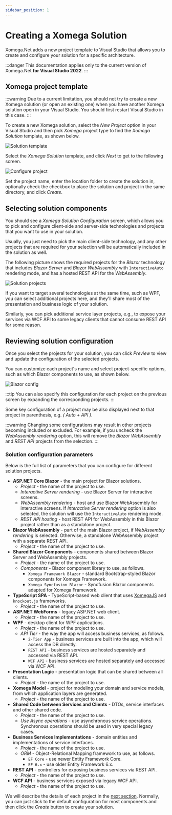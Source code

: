 ```yaml
---
sidebar_position: 1
---
```


# Creating a Xomega Solution

Xomega.Net adds a new project template to Visual Studio that allows you to create and configure your solution for a specific architecture.

:::danger
This documentation applies only to the current version of Xomega.Net **for Visual Studio 2022**.
:::

## Xomega project template

:::warning
Due to a current limitation, you should not try to create a new Xomega solution (or open an existing one) when you have another Xomega solution open in your Visual Studio. You should first restart Visual Studio in this case.
:::

To create a new Xomega solution, select the *New Project* option in your Visual Studio and then pick *Xomega* project type to find the *Xomega Solution* template, as shown below.

![Solution template](img/solution-template.png)

Select the *Xomega Solution* template, and click *Next* to get to the following screen.

![Configure project](img/configure-project.png)

Set the project name, enter the location folder to create the solution in, optionally check the checkbox to place the solution and project in the same directory, and click *Create*.

## Selecting solution components

You should see a *Xomega Solution Configuration* screen, which allows you to pick and configure client-side and server-side technologies and projects that you want to use in your solution.

Usually, you just need to pick the main client-side technology, and any other projects that are required for your selection will be automatically included in the solution as well.

The following picture shows the required projects for the *Blazor* technology that includes *Blazor Server* and *Blazor WebAssembly* with `InteractiveAuto` rendering mode, and has a hosted REST API for the *WebAssembly*.

![Solution projects](img/solution-projects.png)

If you want to target several technologies at the same time, such as WPF, you can select additional projects here, and they'll share most of the presentation and business logic of your solution.

Similarly, you can pick additional service layer projects, e.g., to expose your services via WCF API to some legacy clients that cannot consume REST API for some reason.

## Reviewing solution configuration

Once you select the projects for your solution, you can click *Preview* to view and update the configuration of the selected projects.

You can customize each project's name and select project-specific options, such as which Blazor components to use, as shown below.

![Blazor config](img/blazor-config.png)

:::tip
You can also specify this configuration for each project on the previous screen by expanding the corresponding projects.
:::

Some key configuration of a project may be also displayed next to that project in parenthesis, e.g. *( Auto + API )*.

:::warning
Changing some configurations may result in other projects becoming included or excluded. For example, if you uncheck the *WebAssembly rendering* option, this will remove the *Blazor WebAssembly* and *REST API* projects from the selection.
:::

### Solution configuration parameters

Below is the full list of parameters that you can configure for different solution projects.

- **ASP.NET Core Blazor** - the main project for Blazor solutions.
  - *Project* - the name of the project to use.
  - *Interactive Server rendering* - use Blazor Server for interactive screens.
  - *WebAssembly rendering* - host and use Blazor WebAssembly for interactive screens. If *Interactive Server rendering* option is also selected, the solution will use the `InteractiveAuto` rendering mode.
  - *REST API hosting* - host REST API for WebAssembly in this Blazor project rather than as a standalone project.
- **Blazor WebAssembly** - part of the main Blazor project, if *WebAssembly rendering* is selected. Otherwise, a standalone WebAssembly project with a separate REST API.
  - *Project* - the name of the project to use.
- **Shared Blazor Components** - components shared between Blazor Server and WebAssembly projects.
  - *Project* - the name of the project to use.
  - *Components* - Blazor component library to use, as follows.
    - `Xomega Framework Blazor` - standard Bootstrap-styled Blazor components for Xomega Framework.
    - `Xomega Syncfusion Blazor` - Syncfusion Blazor components adapted for Xomega Framework.
- **TypeScript SPA** - TypeScript-based web client that uses [XomegaJS](https://github.com/Xomega-Net/XomegaJS) and `knockout.js` frameworks.
  - *Project* - the name of the project to use.
- **ASP.NET WebForms** - legacy ASP.NET web client.
  - *Project* - the name of the project to use.
- **WPF** - desktop client for WPF applications.
  - *Project* - the name of the project to use.
  - *API Tier* - the way the app will access business services, as follows.
    - `2-Tier App` - business services are built into the app, which will access the DB directly.
    - `REST API` - business services are hosted separately and accessed via REST API.
    - `WCF API` - business services are hosted separately and accessed via WCF API.
- **Presentation Logic** - presentation logic that can be shared between all clients.
  - *Project* - the name of the project to use.
- **Xomega Model** - project for modeling your domain and service models, from which application layers are generated.
  - *Project* - the name of the project to use.
- **Shared Code between Services and Clients** - DTOs, service interfaces and other shared code.
  - *Project* - the name of the project to use.
  - *Use Async operations* - use asynchronous service operations. Synchronous operations should be used in very special legacy cases.
- **Business Services Implementations** - domain entities and implementations of service interfaces.
  - *Project* - the name of the project to use.
  - *ORM* - Object-Relational Mapping framework to use, as follows.
    - `EF Core` - use newer Entity Framework Core.
    - `EF 6.x` - use older Entity Framework 6.x.
- **REST API** - controllers for exposing business services via REST API.
  - *Project* - the name of the project to use.
- **WCF API** - business services exposed via legacy WCF API.
  - *Project* - the name of the project to use.

We will describe the details of each project in the [next section](solution-structure). Normally, you can just stick to the default configuration for most components and then click the *Create* button to create your solution.